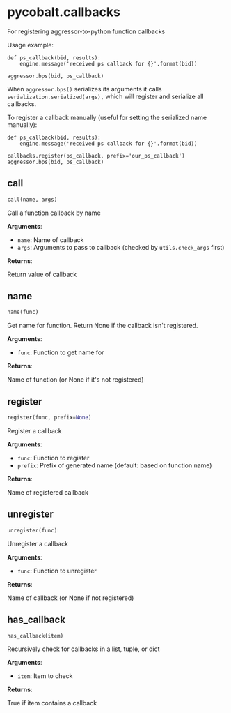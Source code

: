 
# pycobalt.callbacks

For registering aggressor-to-python function callbacks

Usage example:

    def ps_callback(bid, results):
        engine.message('received ps callback for {}'.format(bid))

    aggressor.bps(bid, ps_callback)

When `aggressor.bps()` serializes its arguments it calls
`serialization.serialized(args),` which will register and serialize all
callbacks.

To register a callback manually (useful for setting the serialized name manually):

    def ps_callback(bid, results):
        engine.message('received ps callback for {}'.format(bid))

    callbacks.register(ps_callback, prefix='our_ps_callback')
    aggressor.bps(bid, ps_callback)

## call
```python
call(name, args)
```

Call a function callback by name

**Arguments**:

- `name`: Name of callback
- `args`: Arguments to pass to callback (checked by `utils.check_args` first)

**Returns**:

Return value of callback

## name
```python
name(func)
```

Get name for function. Return None if the callback isn't registered.

**Arguments**:

- `func`: Function to get name for

**Returns**:

Name of function (or None if it's not registered)

## register
```python
register(func, prefix=None)
```

Register a callback

**Arguments**:

- `func`: Function to register
- `prefix`: Prefix of generated name (default: based on function name)

**Returns**:

Name of registered callback

## unregister
```python
unregister(func)
```

Unregister a callback

**Arguments**:

- `func`: Function to unregister

**Returns**:

Name of callback (or None if not registered)

## has_callback
```python
has_callback(item)
```

Recursively check for callbacks in a list, tuple, or dict

**Arguments**:

- `item`: Item to check

**Returns**:

True if item contains a callback
